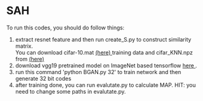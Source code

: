 # SAH

To run this codes, you should do follow things:<p>
1. extract resnet feature and then run create_S.py to construct similarity matrix.<br>  You can download cifar-10.mat <a href="https://drive.google.com/open?id=0Bzg9TvY-s7y2Zy1CQklaTTJQdUU"> (here) </a>training data and  cifar_KNN.npz from <a href="https://drive.google.com/open?id=0Bzg9TvY-s7y2WFFlc3F0T2RkalE"> (here) </a> 
2. download vgg19 pretrained model on ImageNet based tensorflow <a href='https://drive.google.com/open?id=0Bzg9TvY-s7y2UE12NVR6MEpxNUE'> here </a>.
3. run this command 'python BGAN.py 32' to train network and then generate 32 bit codes
4. after training done, you can run evalutate.py to calculate MAP. HIT: you need to change some paths in evalutate.py.
